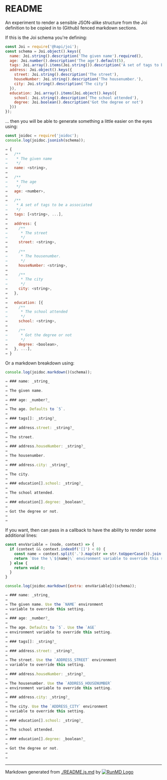<!--
  -- This file is auto-generated from ./README.js.md. Changes should be made there.
  -->

# README

An experiment to render a sensible JSON-alike structure from the Joi definition
to be copied in to (Github) fenced markdown sections.

If this is the Joi schema you're defining:

```javascript
const Joi = require('@hapi/joi');
const schema = Joi.object().keys({
  name: Joi.string().description('The given name').required(),
  age: Joi.number().description('The age').default(5),
  tags: Joi.array().items(Joi.string()).description('A set of tags to be a associated'),
  address: Joi.object().keys({
    street: Joi.string().description('The street'),
    houseNumber: Joi.string().description('The housenumber.'),
    city: Joi.string().description('The city')
  }),
  education: Joi.array().items(Joi.object().keys({
    school: Joi.string().description('The school attended'),
    degree: Joi.boolean().description('Got the degree or not')
  }))
});

```

… then you will be able to generate something a little easier on the eyes using:

```javascript
const joidoc = require('joidoc');
console.log(joidoc.jsonish(schema));

⇒ {
⇒   /**
⇒    * The given name
⇒    */
⇒   name: <string>,
⇒ 
⇒   /**
⇒    * The age
⇒    */
⇒   age: <number>,
⇒ 
⇒   /**
⇒    * A set of tags to be a associated
⇒    */
⇒   tags: [<string>, ...],
⇒ 
⇒   address: {
⇒     /**
⇒      * The street
⇒      */
⇒     street: <string>,
⇒ 
⇒     /**
⇒      * The housenumber.
⇒      */
⇒     houseNumber: <string>,
⇒ 
⇒     /**
⇒      * The city
⇒      */
⇒     city: <string>,
⇒   },
⇒ 
⇒   education: [{
⇒     /**
⇒      * The school attended
⇒      */
⇒     school: <string>,
⇒ 
⇒     /**
⇒      * Got the degree or not
⇒      */
⇒     degree: <boolean>,
⇒   }, ...],
⇒ }
```

Or a markdown breakdown using:

```javascript
console.log(joidoc.markdown()(schema));

⇒ ### name: _string_
⇒ 
⇒ The given name.
⇒ 
⇒ ### age: _number?_
⇒ 
⇒ The age. Defaults to `5`.
⇒ 
⇒ ### tags[]: _string?_
⇒ 
⇒ ### address.street: _string?_
⇒ 
⇒ The street.
⇒ 
⇒ ### address.houseNumber: _string?_
⇒ 
⇒ The housenumber.
⇒ 
⇒ ### address.city: _string?_
⇒ 
⇒ The city.
⇒ 
⇒ ### education[].school: _string?_
⇒ 
⇒ The school attended.
⇒ 
⇒ ### education[].degree: _boolean?_
⇒ 
⇒ Got the degree or not.
⇒ 
⇒ 
```

If you want, then can pass in a callback to have the ability to render some
additional lines:

```javascript
const envVariable = (node, context) => {
  if (context && context.indexOf('[]') < 0) {
    const name = context.split('.').map(str => str.toUpperCase()).join('_');
    return `Use the \`${name}\` environment variable to override this setting.`
  } else {
    return void 0;
  }
}

console.log(joidoc.markdown({extra: envVariable})(schema));

⇒ ### name: _string_
⇒ 
⇒ The given name. Use the `NAME` environment 
⇒ variable to override this setting.
⇒ 
⇒ ### age: _number?_
⇒ 
⇒ The age. Defaults to `5`. Use the `AGE` 
⇒ environment variable to override this setting.
⇒ 
⇒ ### tags[]: _string?_
⇒ 
⇒ ### address.street: _string?_
⇒ 
⇒ The street. Use the `ADDRESS_STREET` environment 
⇒ variable to override this setting.
⇒ 
⇒ ### address.houseNumber: _string?_
⇒ 
⇒ The housenumber. Use the `ADDRESS_HOUSENUMBER` 
⇒ environment variable to override this setting.
⇒ 
⇒ ### address.city: _string?_
⇒ 
⇒ The city. Use the `ADDRESS_CITY` environment 
⇒ variable to override this setting.
⇒ 
⇒ ### education[].school: _string?_
⇒ 
⇒ The school attended.
⇒ 
⇒ ### education[].degree: _boolean?_
⇒ 
⇒ Got the degree or not.
⇒ 
⇒ 
```

----
Markdown generated from [./README.js.md](README.js.md) by [![RunMD Logo](http://i.imgur.com/h0FVyzU.png)](https://github.com/broofa/runmd)